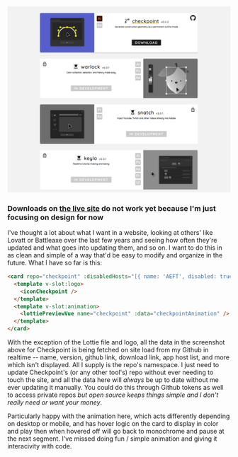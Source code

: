 ![](./public/tools-preview.png)

### Downloads on [the live site](https://adorable-piroshki-6c939c.netlify.app) do not work yet because I'm just focusing on design for now

I've thought a lot about what I want in a website, looking at others' like Lovatt or Battleaxe over the last few years and seeing how often they're updated and what goes into updating them, and so on. I want to do this in as clean and simple of a way that'd be easy to modify and organize in the future. What I have so far is this:

```html
<card repo="checkpoint" :disabledHosts="[{ name: 'AEFT', disabled: true }]">
  <template v-slot:logo>
    <iconCheckpoint />
  </template>
  <template v-slot:animation>
    <lottiePreviewVue name="checkpoint" :data="checkpointAnimation" />
  </template>
</card>
```

With the exception of the Lottie file and logo, all the data in the screenshot above for Checkpoint is being fetched on site load from my Github in realtime -- name, version, github link, download link, app host list, and more which isn't displayed. All I supply is the repo's namespace. I just need to update Checkpoint's (or any other tool's) repo without ever needing to touch the site, and all the data here will _always_ be up to date without me ever updating it manually. You could do this through Github tokens as well to access private repos _but open source keeps things simple and I don't really need or want your money_.

Particularly happy with the animation here, which acts differently depending on desktop or mobile, and has hover logic on the card to display in color and play then when hovered off will go back to monochrome and pause at the next segment. I've missed doing fun / simple animation and giving it interacivity with code.
